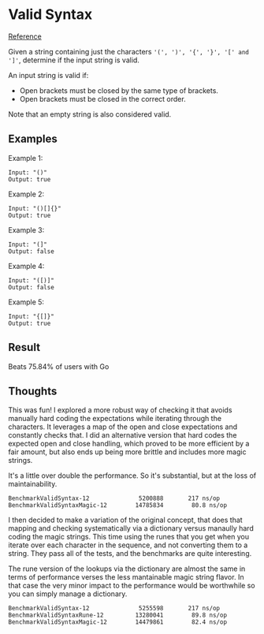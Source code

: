 # Valid Syntax

[Reference](https://leetcode.com/problems/valid-parentheses/)

Given a string containing just the characters `'(', ')', '{', '}', '[' and ']'`, determine if the input string is valid.

An input string is valid if:

- Open brackets must be closed by the same type of brackets.
- Open brackets must be closed in the correct order.

Note that an empty string is also considered valid.

## Examples

Example 1:

```console
Input: "()"
Output: true
```

Example 2:

```console
Input: "()[]{}"
Output: true
```

Example 3:

```console
Input: "(]"
Output: false
```

Example 4:

```console
Input: "([)]"
Output: false
```

Example 5:

```console
Input: "{[]}"
Output: true
```

## Result

Beats 75.84% of users with Go

## Thoughts

This was fun! I explored a more robust way of checking it that avoids manually hard coding the expectations while iterating through the characters. It leverages a map of the open and close expectations and constantly checks that. I did an alternative version that hard codes the expected open and close handling, which proved to be more efficient by a fair amount, but also ends up being more brittle and includes more magic strings.

It's a little over double the performance. So it's substantial, but at the loss of maintainability.

```console
BenchmarkValidSyntax-12              5200888       217 ns/op
BenchmarkValidSyntaxMagic-12        14785834        80.8 ns/op
```

I then decided to make a variation of the original concept, that does that mapping and checking systematically via a dictionary versus manaully hard coding the magic strings. This time using the runes that you get when you iterate over each character in the sequence, and not converting them to a string. They pass all of the tests, and the benchmarks are quite interesting.

The rune version of the lookups via the dictionary are almost the same in terms of performance verses the less mantainable magic string flavor. In that case the very minor impact to the performance would be worthwhile so you can simply manage a dictionary.

```console
BenchmarkValidSyntax-12              5255598       217 ns/op
BenchmarkValidSyntaxRune-12         13280041        89.8 ns/op
BenchmarkValidSyntaxMagic-12        14479861        82.4 ns/op
```
